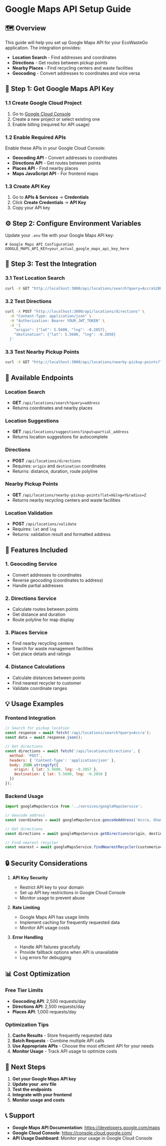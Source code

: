 # Google Maps API Setup Guide

## 🗺️ Overview

This guide will help you set up Google Maps API for your EcoWasteGo application. The integration provides:

- **Location Search** - Find addresses and coordinates
- **Directions** - Get routes between pickup points
- **Nearby Places** - Find recycling centers and waste facilities
- **Geocoding** - Convert addresses to coordinates and vice versa

## 🔑 Step 1: Get Google Maps API Key

### 1.1 Create Google Cloud Project
1. Go to [Google Cloud Console](https://console.cloud.google.com/)
2. Create a new project or select existing one
3. Enable billing (required for API usage)

### 1.2 Enable Required APIs
Enable these APIs in your Google Cloud Console:
- **Geocoding API** - Convert addresses to coordinates
- **Directions API** - Get routes between points
- **Places API** - Find nearby places
- **Maps JavaScript API** - For frontend maps

### 1.3 Create API Key
1. Go to **APIs & Services** → **Credentials**
2. Click **Create Credentials** → **API Key**
3. Copy your API key

## ⚙️ Step 2: Configure Environment Variables

Update your `.env` file with your Google Maps API key:

```env
# Google Maps API Configuration
GOOGLE_MAPS_API_KEY=your_actual_google_maps_api_key_here
```

## 🚀 Step 3: Test the Integration

### 3.1 Test Location Search
```bash
curl -X GET "http://localhost:3000/api/locations/search?query=Accra%20Ghana"
```

### 3.2 Test Directions
```bash
curl -X POST "http://localhost:3000/api/locations/directions" \
  -H "Content-Type: application/json" \
  -H "Authorization: Bearer YOUR_JWT_TOKEN" \
  -d '{
    "origin": {"lat": 5.5600, "lng": -0.2057},
    "destination": {"lat": 5.5600, "lng": -0.2058}
  }'
```

### 3.3 Test Nearby Pickup Points
```bash
curl -X GET "http://localhost:3000/api/locations/nearby-pickup-points?lat=5.5600&lng=-0.2057&radius=5000"
```

## 📍 Available Endpoints

### Location Search
- **GET** `/api/locations/search?query=address`
- Returns coordinates and nearby places

### Location Suggestions
- **GET** `/api/locations/suggestions?input=partial_address`
- Returns location suggestions for autocomplete

### Directions
- **POST** `/api/locations/directions`
- Requires: `origin` and `destination` coordinates
- Returns: distance, duration, route polyline

### Nearby Pickup Points
- **GET** `/api/locations/nearby-pickup-points?lat=X&lng=Y&radius=Z`
- Returns nearby recycling centers and waste facilities

### Location Validation
- **POST** `/api/locations/validate`
- Requires: `lat` and `lng`
- Returns: validation result and formatted address

## 🔧 Features Included

### 1. Geocoding Service
- Convert addresses to coordinates
- Reverse geocoding (coordinates to address)
- Handle partial addresses

### 2. Directions Service
- Calculate routes between points
- Get distance and duration
- Route polyline for map display

### 3. Places Service
- Find nearby recycling centers
- Search for waste management facilities
- Get place details and ratings

### 4. Distance Calculations
- Calculate distances between points
- Find nearest recycler to customer
- Validate coordinate ranges

## 💡 Usage Examples

### Frontend Integration
```javascript
// Search for pickup location
const response = await fetch('/api/locations/search?query=Accra');
const data = await response.json();

// Get directions
const directions = await fetch('/api/locations/directions', {
  method: 'POST',
  headers: { 'Content-Type': 'application/json' },
  body: JSON.stringify({
    origin: { lat: 5.5600, lng: -0.2057 },
    destination: { lat: 5.5600, lng: -0.2058 }
  })
});
```

### Backend Usage
```typescript
import googleMapsService from '../services/googleMapsService';

// Geocode address
const coordinates = await googleMapsService.geocodeAddress('Accra, Ghana');

// Get directions
const directions = await googleMapsService.getDirections(origin, destination);

// Find nearest recycler
const nearest = await googleMapsService.findNearestRecycler(customerLocation, recyclers);
```

## 🔒 Security Considerations

1. **API Key Security**
   - Restrict API key to your domain
   - Set up API key restrictions in Google Cloud Console
   - Monitor usage to prevent abuse

2. **Rate Limiting**
   - Google Maps API has usage limits
   - Implement caching for frequently requested data
   - Monitor API usage costs

3. **Error Handling**
   - Handle API failures gracefully
   - Provide fallback options when API is unavailable
   - Log errors for debugging

## 📊 Cost Optimization

### Free Tier Limits
- **Geocoding API**: 2,500 requests/day
- **Directions API**: 2,500 requests/day
- **Places API**: 1,000 requests/day

### Optimization Tips
1. **Cache Results** - Store frequently requested data
2. **Batch Requests** - Combine multiple API calls
3. **Use Appropriate APIs** - Choose the most efficient API for your needs
4. **Monitor Usage** - Track API usage to optimize costs

## 🚀 Next Steps

1. **Get your Google Maps API key**
2. **Update your .env file**
3. **Test the endpoints**
4. **Integrate with your frontend**
5. **Monitor usage and costs**

## 📞 Support

- **Google Maps API Documentation**: https://developers.google.com/maps
- **Google Cloud Console**: https://console.cloud.google.com/
- **API Usage Dashboard**: Monitor your usage in Google Cloud Console 